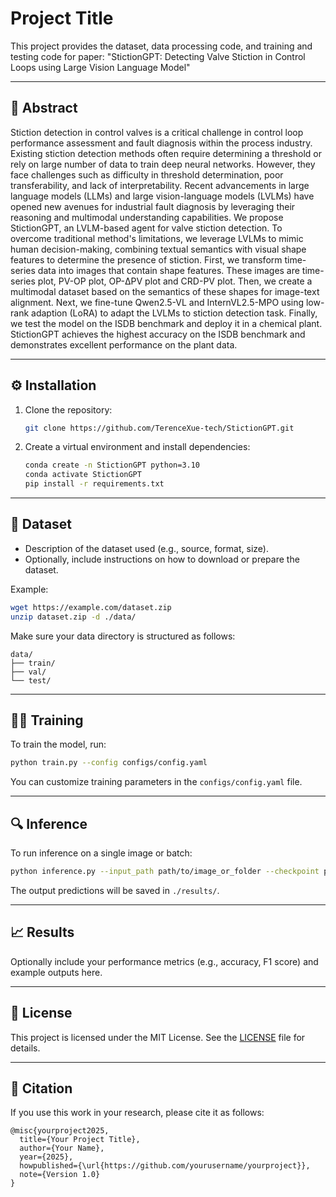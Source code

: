 # Project Title

This project provides the dataset, data processing code, and training and testing code for paper: "StictionGPT: Detecting Valve Stiction in Control Loops using Large Vision Language Model"

---

## 📌 Abstract

Stiction detection in control valves is a critical challenge in control loop performance assessment and fault diagnosis within the process industry. Existing stiction detection methods often require determining a threshold or rely on large number of data to train deep neural networks. However, they face challenges such as difficulty in threshold determination, poor transferability, and lack of interpretability. Recent advancements in large language models (LLMs) and large vision-language models (LVLMs) have opened new avenues for industrial fault diagnosis by leveraging their reasoning and multimodal understanding capabilities. We propose StictionGPT, an LVLM-based agent for valve stiction detection. To overcome traditional method's limitations, we  leverage LVLMs to mimic human decision-making, combining textual semantics with visual shape features to determine the presence of stiction.  First, we transform time-series data into images that contain shape features. These images are time-series plot, PV-OP plot, OP-ΔPV plot and CRD-PV plot. Then, we create a multimodal dataset based on the semantics of these shapes for image-text alignment. Next, we fine-tune Qwen2.5-VL and InternVL2.5-MPO using low-rank adaption (LoRA) to adapt the LVLMs to stiction detection task. Finally, we test the model on the ISDB benchmark and deploy it in a chemical plant. StictionGPT achieves the highest accuracy on the ISDB benchmark and demonstrates excellent performance on the plant data.

---

## ⚙️ Installation

1. Clone the repository:

   ```bash
   git clone https://github.com/TerenceXue-tech/StictionGPT.git
   ```

2. Create a virtual environment and install dependencies:

   ```bash
   conda create -n StictionGPT python=3.10
   conda activate StictionGPT
   pip install -r requirements.txt
   ```

---

## 📂 Dataset

- Description of the dataset used (e.g., source, format, size).
- Optionally, include instructions on how to download or prepare the dataset.

Example:

```bash
wget https://example.com/dataset.zip
unzip dataset.zip -d ./data/
```

Make sure your data directory is structured as follows:

```
data/
├── train/
├── val/
└── test/
```

---

## 🏋️‍♂️ Training

To train the model, run:

```bash
python train.py --config configs/config.yaml
```

You can customize training parameters in the `configs/config.yaml` file.

---

## 🔍 Inference

To run inference on a single image or batch:

```bash
python inference.py --input_path path/to/image_or_folder --checkpoint path/to/model.ckpt
```

The output predictions will be saved in `./results/`.

---

## 📈 Results

Optionally include your performance metrics (e.g., accuracy, F1 score) and example outputs here.

---

## 📄 License

This project is licensed under the MIT License. See the [LICENSE](LICENSE) file for details.

---

## 🙋 Citation

If you use this work in your research, please cite it as follows:

```
@misc{yourproject2025,
  title={Your Project Title},
  author={Your Name},
  year={2025},
  howpublished={\url{https://github.com/yourusername/yourproject}},
  note={Version 1.0}
}
```
